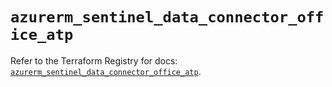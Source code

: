 # `azurerm_sentinel_data_connector_office_atp`

Refer to the Terraform Registry for docs: [`azurerm_sentinel_data_connector_office_atp`](https://registry.terraform.io/providers/hashicorp/azurerm/4.31.0/docs/resources/sentinel_data_connector_office_atp).
